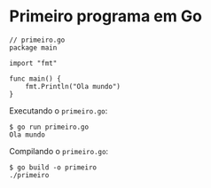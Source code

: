 # Primeiro programa em Go

```
// primeiro.go
package main

import "fmt"

func main() {
    fmt.Println("Ola mundo")
}
```

Executando o `primeiro.go`:

```
$ go run primeiro.go
Ola mundo
```

Compilando o `primeiro.go`:

```
$ go build -o primeiro
./primeiro
```
